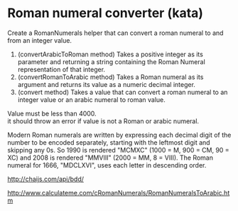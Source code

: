 # Roman numeral converter (kata)

Create a RomanNumerals helper that can convert a roman numeral to and from an integer value.

1. (convertArabicToRoman method) Takes a positive integer as its parameter and returning a string containing the Roman Numeral representation of that integer.
2. (convertRomanToArabic method) Takes a Roman numeral as its argument and returns its value as a numeric decimal integer.
3. (convert method) Takes a value that can convert a roman numeral to an integer value or an arabic numeral to roman value.

Value must be less than 4000.  
it should throw an error if value is not a Roman or arabic numeral.

Modern Roman numerals are written by expressing each decimal digit of the number to be encoded separately, starting with the leftmost digit and skipping any 0s. So 1990 is rendered "MCMXC" (1000 = M, 900 = CM, 90 = XC) and 2008 is rendered "MMVIII" (2000 = MM, 8 = VIII). The Roman numeral for 1666, "MDCLXVI", uses each letter in descending order.

http://chaijs.com/api/bdd/

http://www.calculateme.com/cRomanNumerals/RomanNumeralsToArabic.htm
